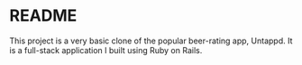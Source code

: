 # README

This project is a very basic clone of the popular beer-rating app, Untappd. It is a full-stack application I built using Ruby on Rails.
